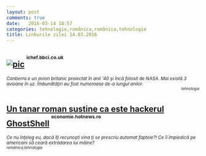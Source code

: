```yaml
---
layout: post
comments: true
date:   2016-03-14 18:57
categories: tehnologie,românica,românica,tehnologie
title: Linkurile zilei 14.03.2016
---
```


## [![pic](http://ichef.bbci.co.uk/wwfeatures/1600_900/images/live/p0/3m/1n/p03m1n0m.jpg)](http://ichef.bbci.co.uk/wwfeatures/1600_900/images/live/p0/3m/1n/p03m1n0m.jpg) <sup><sup><sup>ichef.bbci.co.uk</sup></sup></sup>  
<span style="float: left;" ><sup>_Canberra e un avion britanic proiectat în anii '40 şi încă folosit de NASA. Mai există 3 avioane în uz. Îmbunătăţiri au fost numeroase de-a lungul anilor._</sup></span><span style="float: right;" ><sup><sup>_tehnologie_</sup></sup></span>
<br/>
<br/>

## [Un tanar roman sustine ca este hackerul GhostShell](http://economie.hotnews.ro/stiri-it-20865707-tanar-roman-sustine-este-hackerul-ghostshell.htm) <sup><sup><sup>economie.hotnews.ro</sup></sup></sup>  
<span style="float: left;" ><sup>_Ce nu înţeleg eu, dacă îţi recunoşti vina ţi se prescriu automat faptele?! Ce îi împiedică pe americani să ceară extrădarea lui mâine?_</sup></span><span style="float: top-right;" ><sup><sup>_românica,tehnologie_</sup></sup></span>
<br/>
